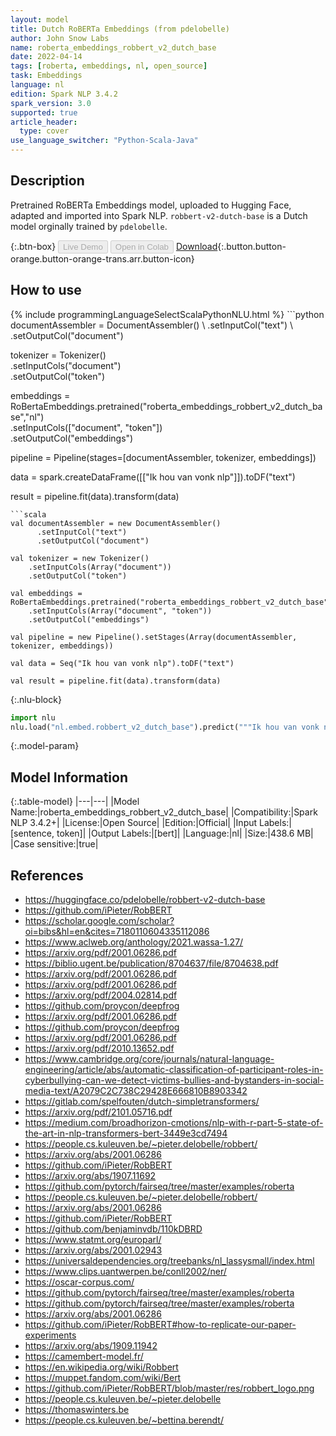 ```yaml
---
layout: model
title: Dutch RoBERTa Embeddings (from pdelobelle)
author: John Snow Labs
name: roberta_embeddings_robbert_v2_dutch_base
date: 2022-04-14
tags: [roberta, embeddings, nl, open_source]
task: Embeddings
language: nl
edition: Spark NLP 3.4.2
spark_version: 3.0
supported: true
article_header:
  type: cover
use_language_switcher: "Python-Scala-Java"
---
```


## Description

Pretrained RoBERTa Embeddings model, uploaded to Hugging Face, adapted and imported into Spark NLP. `robbert-v2-dutch-base` is a Dutch model orginally trained by `pdelobelle`.

{:.btn-box}
<button class="button button-orange" disabled>Live Demo</button>
<button class="button button-orange" disabled>Open in Colab</button>
[Download](https://s3.amazonaws.com/auxdata.johnsnowlabs.com/public/models/roberta_embeddings_robbert_v2_dutch_base_nl_3.4.2_3.0_1649949003731.zip){:.button.button-orange.button-orange-trans.arr.button-icon}

## How to use



<div class="tabs-box" markdown="1">
{% include programmingLanguageSelectScalaPythonNLU.html %}
```python
documentAssembler = DocumentAssembler() \
    .setInputCol("text") \
    .setOutputCol("document")

tokenizer = Tokenizer() \
    .setInputCols("document") \
    .setOutputCol("token")
  
embeddings = RoBertaEmbeddings.pretrained("roberta_embeddings_robbert_v2_dutch_base","nl") \
    .setInputCols(["document", "token"]) \
    .setOutputCol("embeddings")
    
pipeline = Pipeline(stages=[documentAssembler, tokenizer, embeddings])

data = spark.createDataFrame([["Ik hou van vonk nlp"]]).toDF("text")

result = pipeline.fit(data).transform(data)
```
```scala
val documentAssembler = new DocumentAssembler() 
      .setInputCol("text") 
      .setOutputCol("document")
 
val tokenizer = new Tokenizer() 
    .setInputCols(Array("document"))
    .setOutputCol("token")

val embeddings = RoBertaEmbeddings.pretrained("roberta_embeddings_robbert_v2_dutch_base","nl") 
    .setInputCols(Array("document", "token")) 
    .setOutputCol("embeddings")

val pipeline = new Pipeline().setStages(Array(documentAssembler, tokenizer, embeddings))

val data = Seq("Ik hou van vonk nlp").toDF("text")

val result = pipeline.fit(data).transform(data)
```


{:.nlu-block}
```python
import nlu
nlu.load("nl.embed.robbert_v2_dutch_base").predict("""Ik hou van vonk nlp""")
```

</div>

{:.model-param}
## Model Information

{:.table-model}
|---|---|
|Model Name:|roberta_embeddings_robbert_v2_dutch_base|
|Compatibility:|Spark NLP 3.4.2+|
|License:|Open Source|
|Edition:|Official|
|Input Labels:|[sentence, token]|
|Output Labels:|[bert]|
|Language:|nl|
|Size:|438.6 MB|
|Case sensitive:|true|

## References

- https://huggingface.co/pdelobelle/robbert-v2-dutch-base
- https://github.com/iPieter/RobBERT
- https://scholar.google.com/scholar?oi=bibs&hl=en&cites=7180110604335112086
- https://www.aclweb.org/anthology/2021.wassa-1.27/
- https://arxiv.org/pdf/2001.06286.pdf
- https://biblio.ugent.be/publication/8704637/file/8704638.pdf
- https://arxiv.org/pdf/2001.06286.pdf
- https://arxiv.org/pdf/2001.06286.pdf
- https://arxiv.org/pdf/2004.02814.pdf
- https://github.com/proycon/deepfrog
- https://arxiv.org/pdf/2001.06286.pdf
- https://github.com/proycon/deepfrog
- https://arxiv.org/pdf/2001.06286.pdf
- https://arxiv.org/pdf/2010.13652.pdf
- https://www.cambridge.org/core/journals/natural-language-engineering/article/abs/automatic-classification-of-participant-roles-in-cyberbullying-can-we-detect-victims-bullies-and-bystanders-in-social-media-text/A2079C2C738C29428E666810B8903342
- https://gitlab.com/spelfouten/dutch-simpletransformers/
- https://arxiv.org/pdf/2101.05716.pdf
- https://medium.com/broadhorizon-cmotions/nlp-with-r-part-5-state-of-the-art-in-nlp-transformers-bert-3449e3cd7494
- https://people.cs.kuleuven.be/~pieter.delobelle/robbert/
- https://arxiv.org/abs/2001.06286
- https://github.com/iPieter/RobBERT
- https://arxiv.org/abs/1907.11692
- https://github.com/pytorch/fairseq/tree/master/examples/roberta
- https://people.cs.kuleuven.be/~pieter.delobelle/robbert/
- https://arxiv.org/abs/2001.06286
- https://github.com/iPieter/RobBERT
- https://github.com/benjaminvdb/110kDBRD
- https://www.statmt.org/europarl/
- https://arxiv.org/abs/2001.02943
- https://universaldependencies.org/treebanks/nl_lassysmall/index.html
- https://www.clips.uantwerpen.be/conll2002/ner/
- https://oscar-corpus.com/
- https://github.com/pytorch/fairseq/tree/master/examples/roberta
- https://github.com/pytorch/fairseq/tree/master/examples/roberta
- https://arxiv.org/abs/2001.06286
- https://github.com/iPieter/RobBERT#how-to-replicate-our-paper-experiments
- https://arxiv.org/abs/1909.11942
- https://camembert-model.fr/
- https://en.wikipedia.org/wiki/Robbert
- https://muppet.fandom.com/wiki/Bert
- https://github.com/iPieter/RobBERT/blob/master/res/robbert_logo.png
- https://people.cs.kuleuven.be/~pieter.delobelle
- https://thomaswinters.be
- https://people.cs.kuleuven.be/~bettina.berendt/